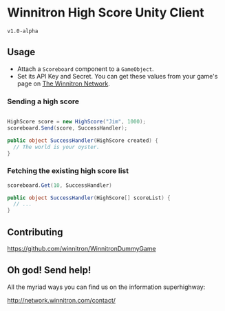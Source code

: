 # Winnitron High Score Unity Client

`v1.0-alpha`

## Usage

- Attach a `Scoreboard` component to a `GameObject`.
- Set its API Key and Secret. You can get these values from your game's page on [The Winnitron Network](http://network.winnitron.com/).

### Sending a high score

```c#

HighScore score = new HighScore("Jim", 1000);
scoreboard.Send(score, SuccessHandler);

public object SuccessHandler(HighScore created) {
  // The world is your oyster.
}
```

### Fetching the existing high score list

```c#
scoreboard.Get(10, SuccessHandler)

public object SuccessHandler(HighScore[] scoreList) {
  // ...
}
```

## Contributing

https://github.com/winnitron/WinnitronDummyGame

## Oh god! Send help!

All the myriad ways you can find us on the information superhighway:

http://network.winnitron.com/contact/
